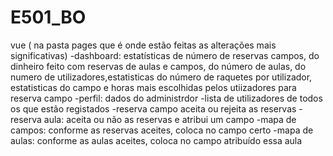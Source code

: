 # E501_BO
vue ( na pasta pages que é onde estão feitas as alterações mais significativas) 
-dashboard:  estatísticas de número de reservas campos, do dinheiro feito com reservas de aulas e campos, do número de aulas, do numero de utilizadores,estatisticas do número de raquetes por utilizador, estatisticas do campo e horas mais escolhidas pelos utiizadores para reserva campo
-perfil: dados do administrdor
-lista de utilizadores de todos os que estão registados
-reserva campo aceita ou rejeita as reservas
-reserva aula: aceita ou não as reservas e atribui um campo
-mapa de campos: conforme as reservas aceites, coloca no campo certo
-mapa de aulas: conforme as aulas aceites, coloca no campo atribuído essa aula
